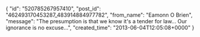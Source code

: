  {
   "id": "520785267957410",
   "post_id": "462493170453287_483914884977782",
   "from_name": "Eamonn O Brien",
   "message": "The presumption is that we know it's a tender for law... Our ignorance is no excuse...",
   "created_time": "2013-06-04T12:05:08+0000"
 }
